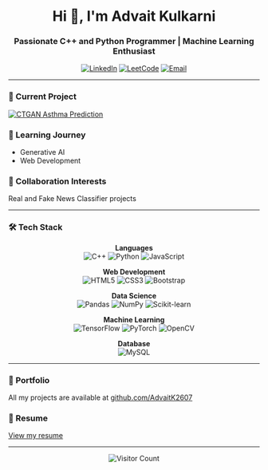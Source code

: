<h1 align="center">Hi 👋, I'm Advait Kulkarni</h1>
<h3 align="center">Passionate C++ and Python Programmer | Machine Learning Enthusiast</h3>

<div align="center">
  
[![LinkedIn](https://img.shields.io/badge/LinkedIn-Advait_Kulkarni-blue?style=flat&logo=linkedin)](https://linkedin.com/in/advait-kulkarni-41a13427b)
[![LeetCode](https://img.shields.io/badge/LeetCode-advait26-orange?style=flat&logo=leetcode)](https://leetcode.com/advait26)
[![Email](https://img.shields.io/badge/Email-kulkarniadvait93@gmail.com-red?style=flat&logo=gmail)](mailto:kulkarniadvait93@gmail.com)
  
</div>

---

### 🔭 Current Project
[![CTGAN Asthma Prediction](https://img.shields.io/badge/CTGAN-Asthma_Prediction_Model-blueviolet)](https://github.com/AdvaitK2607/CTGAN-based-Asthma-disease-prediction-model)

### 🌱 Learning Journey
- Generative AI
- Web Development

### 👯 Collaboration Interests
Real and Fake News Classifier projects

---

### 🛠️ Tech Stack

<div align="center">
  
**Languages**  
![C++](https://img.shields.io/badge/C++-00599C?style=flat&logo=c%2B%2B&logoColor=white)
![Python](https://img.shields.io/badge/Python-3776AB?style=flat&logo=python&logoColor=white)
![JavaScript](https://img.shields.io/badge/JavaScript-F7DF1E?style=flat&logo=javascript&logoColor=black)

**Web Development**  
![HTML5](https://img.shields.io/badge/HTML5-E34F26?style=flat&logo=html5&logoColor=white)
![CSS3](https://img.shields.io/badge/CSS3-1572B6?style=flat&logo=css3&logoColor=white)
![Bootstrap](https://img.shields.io/badge/Bootstrap-7952B3?style=flat&logo=bootstrap&logoColor=white)

**Data Science**  
![Pandas](https://img.shields.io/badge/Pandas-150458?style=flat&logo=pandas&logoColor=white)
![NumPy](https://img.shields.io/badge/NumPy-013243?style=flat&logo=numpy&logoColor=white)
![Scikit-learn](https://img.shields.io/badge/Scikit_Learn-F7931E?style=flat&logo=scikit-learn&logoColor=white)

**Machine Learning**  
![TensorFlow](https://img.shields.io/badge/TensorFlow-FF6F00?style=flat&logo=tensorflow&logoColor=white)
![PyTorch](https://img.shields.io/badge/PyTorch-EE4C2C?style=flat&logo=pytorch&logoColor=white)
![OpenCV](https://img.shields.io/badge/OpenCV-5C3EE8?style=flat&logo=opencv&logoColor=white)

**Database**  
![MySQL](https://img.shields.io/badge/MySQL-4479A1?style=flat&logo=mysql&logoColor=white)

</div>

---

### 📂 Portfolio
All my projects are available at [github.com/AdvaitK2607](https://github.com/AdvaitK2607)

### 📄 Resume
[View my resume](https://drive.google.com/file/d/1xFL_S8C5Stl3JGmRWZXEuOZDzIf_udgx/view)

---

<div align="center">
  
![Visitor Count](https://profile-counter.glitch.me/AdvaitK2607/count.svg)

</div>
